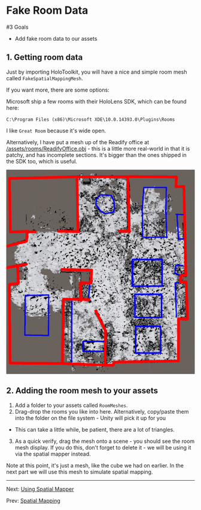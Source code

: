 # Fake Room Data

#3 Goals

* Add fake room data to our assets

## 1. Getting room data

Just by importing HoloToolkit, you will have a nice and simple room mesh called `FakeSpatialMappingMesh`. 

If you want more, there are some options:

Microsoft ship a few rooms with their HoloLens SDK, which can be found here:

```
C:\Program Files (x86)\Microsoft XDE\10.0.14393.0\Plugins\Rooms
```

I like `Great Room` because it's wide open.

Alternatively, I have put a mesh up of the Readify office at [/assets/rooms/ReadifyOffice.obj](/assets/rooms/ReadifyOffice.obj) - this is a little more
real-world in that it is patchy, and has incomplete sections.  It's  bigger than the ones shipped in the SDK too, which is useful.

![Readify Office Plan](img/readify-office-plan.png)

## 2. Adding the room mesh to your assets

1. Add a folder to your assets called `RoomMeshes`.
2. Drag-drop the rooms you like into here.  Alternatively, copy/paste them into the folder on the file system - Unity will pick it up for you
  * This can take a little while, be patient, there are a lot of triangles.
3. As a quick verify, drag the mesh onto a scene - you should see the room mesh display. If you do this, don't forget to delete it - we will be using it via the spatial mapper instead.

Note at this point, it's just a mesh, like the cube we had on earlier.  In the next part we will use this mesh to simulate spatial mapping.

---
Next: [Using Spatial Mapper](2-using-spatial-mapper.md)

Prev: [Spatial Mapping](1-create-the-scene.md)